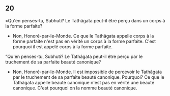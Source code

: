 ## 20
«Qu'en penses-tu, Subhuti? Le Tathâgata peut-il être perçu dans un corps à la forme parfaite?

- Non, Honoré-par-le-Monde. Ce que le Tathâgata appelle corps à la forme parfaite n'est pas en vérité un corps à la forme parfaite. C'est pourquoi il est appelé corps à la forme parfaite.

“Qu'en penses-tu, Subhuti? Le Tathâgata peut-il être perçu par le truchement de sa parfaite beauté canonique?

- Non, Honoré-par-le-Monde. Il est impossible de percevoir le Tathâgata par le truchement de sa parfaite beauté canonique. Pourquoi? Ce que le Tathâgata appelle beauté canonique n'est pas en vérité une beauté canonique. C'est pourquoi on la nomme beauté canonique.